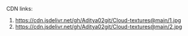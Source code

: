 CDN links:
1. https://cdn.jsdelivr.net/gh/Aditya02git/Cloud-textures@main/1.jpg
2. https://cdn.jsdelivr.net/gh/Aditya02git/Cloud-textures@main/2.jpg
